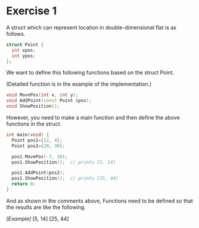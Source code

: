# Exercise 1

A struct which can represent location in double-dimensional flat is as follows.

```cpp
struct Point {
  int xpos;
  int ypos;
};
```

We want to define this following functions based on the struct Point.

(Detailed function is in the example of the implementation.)

```cpp
void MovePos(int x, int y);
void AddPoint(const Point &pos);
void ShowPosition();
```

However, you need to make a main function and then define the above functions in the struct.

```cpp
int main(void) {
  Point pos1={12, 4};
  Point pos2={20, 30};

  pos1.MovePos(-7, 10);
  pos1.ShowPosition();  // prints [5, 14]

  pos1.AddPoint(pos2);
  pos1.ShowPosition();  // prints [25, 44]
  return 0;
}
```

And as shown in the comments above, Functions need to be defined so that the results are like the following.

*[Example]*
[5, 14]
[25, 44]
